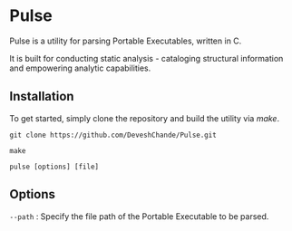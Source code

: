 # Pulse

Pulse is a utility for parsing Portable Executables, written in C.

It is built for conducting static analysis - cataloging structural information and empowering analytic capabilities.


## Installation

To get started, simply clone the repository and build the utility via _make_.

`git clone https://github.com/DeveshChande/Pulse.git`

`make`

`pulse [options] [file]`

## Options

`--path` : Specify the file path of the Portable Executable to be parsed.
